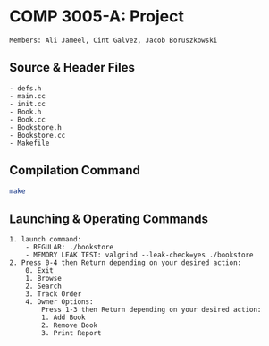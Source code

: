 # COMP 3005-A: Project
```JS
Members: Ali Jameel, Cint Galvez, Jacob Boruszkowski
```

## Source & Header Files
```JS
- defs.h
- main.cc
- init.cc
- Book.h
- Book.cc
- Bookstore.h
- Bookstore.cc
- Makefile
```

## Compilation Command
```sh
make
```

## Launching & Operating Commands
```JS
1. launch command:  
	- REGULAR: ./bookstore
	- MEMORY LEAK TEST: valgrind --leak-check=yes ./bookstore
2. Press 0-4 then Return depending on your desired action:
    0. Exit
    1. Browse
    2. Search
    3. Track Order
    4. Owner Options: 
        Press 1-3 then Return depending on your desired action:
        1. Add Book
        2. Remove Book
        3. Print Report
```
